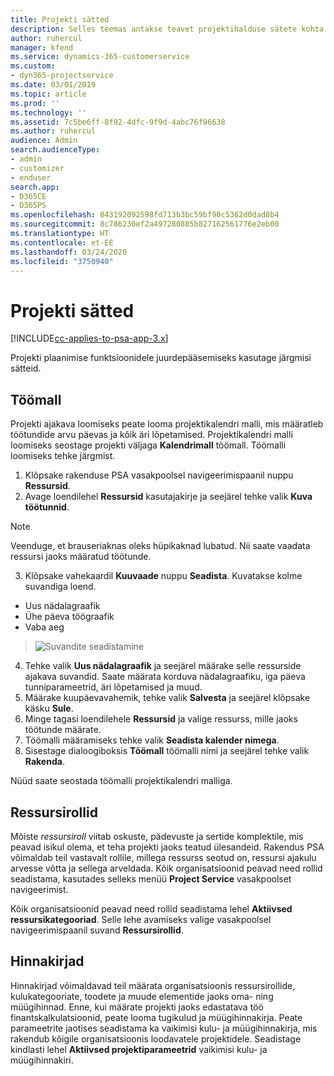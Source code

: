 ```yaml
---
title: Projekti sätted
description: Selles teemas antakse teavet projektihalduse sätete kohta.
author: ruhercul
manager: kfend
ms.service: dynamics-365-customerservice
ms.custom:
- dyn365-projectservice
ms.date: 03/01/2019
ms.topic: article
ms.prod: ''
ms.technology: ''
ms.assetid: 7c5be6ff-8f92-4dfc-9f9d-4abc76f96638
ms.author: ruhercul
audience: Admin
search.audienceType:
- admin
- customizer
- enduser
search.app:
- D365CE
- D365PS
ms.openlocfilehash: 843192092598fd713b3bc59bf90c5362d0dad8b4
ms.sourcegitcommit: 8c786230ef2a497280885b827162561776e2eb00
ms.translationtype: HT
ms.contentlocale: et-EE
ms.lasthandoff: 03/24/2020
ms.locfileid: "3750940"
---
```

# <a name="project-settings"></a>Projekti sätted

[!INCLUDE[cc-applies-to-psa-app-3.x](../includes/cc-applies-to-psa-app-3x.md)]

Projekti plaanimise funktsioonidele juurdepääsemiseks kasutage järgmisi sätteid.

## <a name="work-template"></a>Töömall

Projekti ajakava loomiseks peate looma projektikalendri malli, mis määratleb töötundide arvu päevas ja kõik äri lõpetamised. Projektikalendri malli loomiseks seostage projekti väljaga **Kalendrimall** töömall. Töömalli loomiseks tehke järgmist.

1. Klõpsake rakenduse PSA vasakpoolsel navigeerimispaanil nuppu **Ressursid**. 
2. Avage loendilehel **Ressursid** kasutajakirje ja seejärel tehke valik **Kuva töötunnid**.

  > [!NOTE]
  > Veenduge, et brauseriaknas oleks hüpikaknad lubatud. Nii saate vaadata ressursi jaoks määratud töötunde.
  
3. Klõpsake vahekaardil **Kuuvaade** nuppu **Seadista**. Kuvatakse kolme suvandiga loend. 

  - Uus nädalagraafik
  - Ühe päeva töögraafik
  - Vaba aeg

> ![Suvandite seadistamine](media/project-13.png)

4. Tehke valik **Uus nädalagraafik** ja seejärel määrake selle ressurside ajakava suvandid. Saate määrata korduva nädalagraafiku, iga päeva tunniparameetrid, äri lõpetamised ja muud.
5. Määrake kuupäevavahemik, tehke valik **Salvesta** ja seejärel klõpsake käsku **Sule**. 
6. Minge tagasi loendilehele **Ressursid** ja valige ressurss, mille jaoks töötunde määrate. 
7. Töömalli määramiseks tehke valik **Seadista kalender nimega**. 
8. Sisestage dialoogiboksis **Töömall** töömalli nimi ja seejärel tehke valik **Rakenda**. 

Nüüd saate seostada töömalli projektikalendri malliga.

## <a name="resource-roles"></a>Ressursirollid

Mõiste *ressursiroll* viitab oskuste, pädevuste ja sertide komplektile, mis peavad isikul olema, et teha projekti jaoks teatud ülesandeid. Rakendus PSA võimaldab teil vastavalt rollile, millega ressurss seotud on, ressursi ajakulu arvesse võtta ja sellega arveldada. Kõik organisatsioonid peavad need rollid seadistama, kasutades selleks menüü **Project Service** vasakpoolset navigeerimist.

Kõik organisatsioonid peavad need rollid seadistama lehel **Aktiivsed ressursikategooriad**. Selle lehe avamiseks valige vasakpoolsel navigeerimispaanil suvand **Ressursirollid**.

## <a name="price-lists"></a>Hinnakirjad

Hinnakirjad võimaldavad teil määrata organisatsioonis ressursirollide, kulukategooriate, toodete ja muude elementide jaoks oma- ning müügihinnad. Enne, kui määrate projekti jaoks edastatava töö finantskalkulatsioonid, peate looma tugikulud ja müügihinnakirja. Peate parameetrite jaotises seadistama ka vaikimisi kulu- ja müügihinnakirja, mis rakendub kõigile organisatsioonis loodavatele projektidele. Seadistage kindlasti lehel **Aktiivsed projektiparameetrid** vaikimisi kulu- ja müügihinnakiri.
